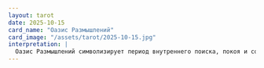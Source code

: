 ```yaml
---
layout: tarot
date: 2025-10-15
card_name: "Оазис Размышлений"
card_image: "/assets/tarot/2025-10-15.jpg"
interpretation: |
  Оазис Размышлений символизирует период внутреннего поиска, покоя и созерцания. Эта карта напоминает вам о важности остановиться и переосмыслить свои мысли, чувства и цели. Возможно, сегодня вам будет дано время для отдыха и наслаждения моментом. Это идеальный шанс настроиться на свой внутренний голос и обнаружить, что действительно дорого вашему сердцу. \n\nКартинка с покоем природы и свежестью воды через призму солнечных лучей вдохновляет на саморефлексию. Позвольте себе уйти от суеты и позаботьтесь о собственных потребностях. Это время для медитации, записи в дневник или просто тихих размышлений рядом с природой. Не спешите с решениями, дайте себе время понять свои желания и стремления. \n\nВозможно, сегодня вы столкнетесь с ситуациями, требующими вашего особого внимания. Уделите время раздумьям о том, что вам важно оставить позади, а что стоит сохранить в будущем. Это карта внутренних изменений и переосмыслений, поэтому позвольте интуиции вести вас в этом процессе. Ощущение душевного спокойствия или даже связь с окружающим миром могут стать ключом к новым открытиям в вашей жизни.
---
```

